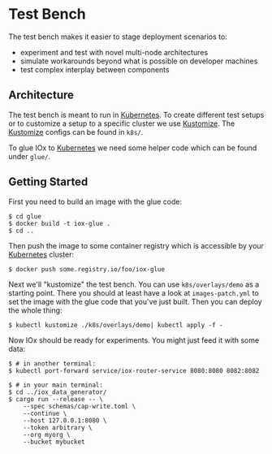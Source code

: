 # Test Bench

The test bench makes it easier to stage deployment scenarios to:

- experiment and test with novel multi-node architectures
- simulate workarounds beyond what is possible on developer machines
- test complex interplay between components

## Architecture
The test bench is meant to run in [Kubernetes]. To create different test setups or to customize a setup to a specific
cluster we use [Kustomize]. The [Kustomize] configs can be found in `k8s/`.

To glue IOx to [Kubernetes] we need some helper code which can be found under `glue/`.

## Getting Started
First you need to build an image with the glue code:

```console
$ cd glue
$ docker build -t iox-glue .
$ cd ..
```

Then push the image to some container registry which is accessible by your [Kubernetes] cluster:

```console
$ docker push some.registry.io/foo/iox-glue
```

Next we'll "kustomize" the test bench. You can use `k8s/overlays/demo` as a starting point. There you should at least
have a look at `images-patch.yml` to set the image with the glue code that you've just built. Then you can deploy the
whole thing:

```console
$ kubectl kustomize ./k8s/overlays/demo| kubectl apply -f -
```

Now IOx should be ready for experiments. You might just feed it with some data:

```console
$ # in another terminal:
$ kubectl port-forward service/iox-router-service 8080:8080 8082:8082

$ # in your main terminal:
$ cd ../iox_data_generator/
$ cargo run --release -- \
    --spec schemas/cap-write.toml \
    --continue \
    --host 127.0.0.1:8080 \
    --token arbitrary \
    --org myorg \
    --bucket mybucket
```


[Kustomize]: https://kustomize.io/
[Kubernetes]: https://kubernetes.io/
